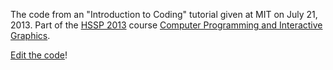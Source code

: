 The code from an "Introduction to Coding" tutorial given at MIT on July 21, 2013. Part of the [HSSP 2013](http://curransoft.com/interactivegraphics/?p=485) course [Computer Programming and Interactive Graphics](http://curransoft.com/interactivegraphics/?p=485).

[Edit the code](http://jsbin.com/uhaziw/3/edit)!
